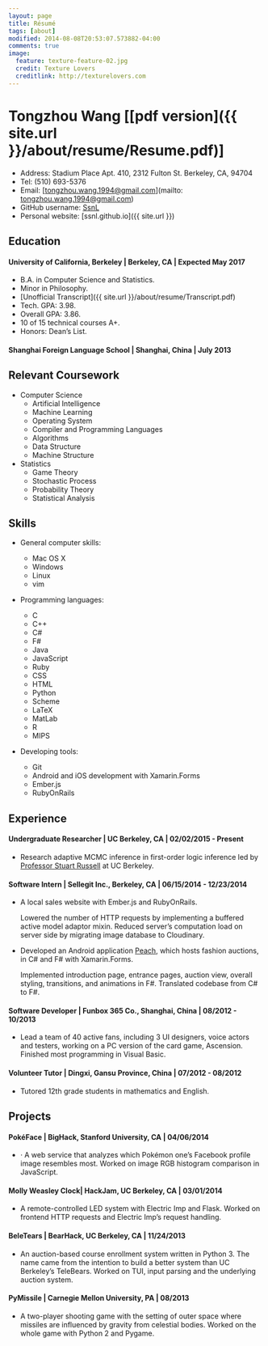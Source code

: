 ```yaml
---
layout: page
title: Résumé
tags: [about]
modified: 2014-08-08T20:53:07.573882-04:00
comments: true
image:
  feature: texture-feature-02.jpg
  credit: Texture Lovers
  creditlink: http://texturelovers.com
---
```


# Tongzhou Wang [[pdf version]({{ site.url }}/about/resume/Resume.pdf)]
+ Address: Stadium Place Apt. 410, 2312 Fulton St. Berkeley, CA, 94704
+ Tel: (510) 693-5376 
+ Email: [tongzhou.wang.1994@gmail.com](mailto: tongzhou.wang.1994@gmail.com)
+ GitHub username: [SsnL](https://github.com/SsnL/)
+ Personal website: [ssnl.github.io]({{ site.url }})## Education#### University of California, Berkeley | Berkeley, CA | Expected May 2017+ B.A. in Computer Science and Statistics.+ Minor in Philosophy.+ [Unofficial Transcript]({{ site.url }}/about/resume/Transcript.pdf)+ Tech. GPA: 3.98. 
+ Overall GPA: 3.86. 
+ 10 of 15 technical courses A+. 
+ Honors: Dean’s List.#### Shanghai Foreign Language School | Shanghai, China | July 2013## Relevant Coursework
+ Computer Science    + Artificial Intelligence    + Machine Learning    + Operating System    + Compiler and Programming Languages    + Algorithms    + Data Structure    + Machine Structure
+ Statistics    + Game Theory    + Stochastic Process    + Probability Theory    + Statistical Analysis## Skills+ General computer skills:     + Mac OS X    + Windows    + Linux    + vim
+ Programming languages:
    + C
    + C++
    + C#
    + F#
    + Java
    + JavaScript
    + Ruby
    + CSS
    + HTML
    + Python
    + Scheme
    + LaTeX
    + MatLab
    + R
    + MIPS
    + Developing tools: 
    + Git
    + Android and iOS development with Xamarin.Forms
    + Ember.js
    + RubyOnRails ## Experience#### Undergraduate Researcher | UC Berkeley, CA | 02/02/2015 - Present
+ Research adaptive MCMC inference in first-order logic inference led by [Professor Stuart Russell](http://www.cs.berkeley.edu/~russell/) at UC Berkeley.#### Software Intern | Sellegit Inc., Berkeley, CA | 06/15/2014 - 12/23/2014+ A local sales website with Ember.js and RubyOnRails.     Lowered the number of HTTP requests by implementing a buffered active model adaptor mixin. Reduced server’s computation load on server side by migrating image database to Cloudinary.+ Developed an Android application [Peach](https://peachapp.com/), which hosts fashion auctions, in C# and F# with Xamarin.Forms. 
    Implemented introduction page, entrance pages, auction view, overall styling, transitions, and animations in F#. Translated codebase from C# to F#. #### Software Developer | Funbox 365 Co., Shanghai, China | 08/2012 - 10/2013+ Lead a team of 40 active fans, including 3 UI designers, voice actors and testers, working on a PC version of the card game, Ascension. Finished most programming in Visual Basic. #### Volunteer Tutor | Dingxi, Gansu Province, China | 07/2012 - 08/2012+ Tutored 12th grade students in mathematics and English. ## Projects #### PokéFace | BigHack, Stanford University, CA | 04/06/2014 + ·	A web service that analyzes which Pokémon one’s Facebook profile image resembles most. 
Worked on image RGB histogram comparison in JavaScript.
#### Molly Weasley Clock| HackJam, UC Berkeley, CA | 03/01/2014+ A remote-controlled LED system with Electric Imp and Flask. Worked on frontend HTTP requests and Electric Imp’s request handling. 
#### BeleTears | BearHack, UC Berkeley, CA | 11/24/2013+ An auction-based course enrollment system written in Python 3. The name came from the intention to build a better system than UC Berkeley’s TeleBears. 
Worked on TUI, input parsing and the underlying auction system.#### PyMissile | Carnegie Mellon University, PA | 08/2013 + A two-player shooting game with the setting of outer space where missiles are influenced by gravity from celestial bodies. 
Worked on the whole game with Python 2 and Pygame.